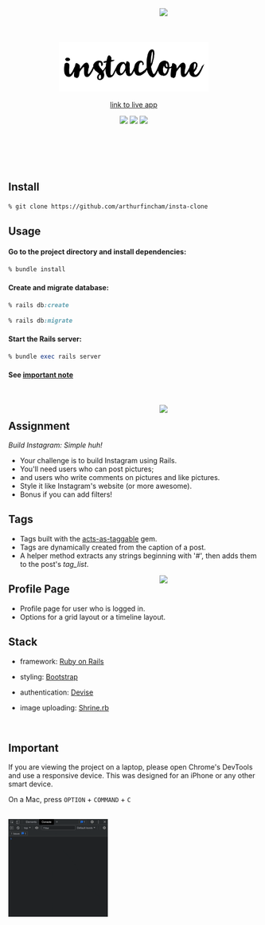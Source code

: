 <img src="app/assets/images/homeandcomment.gif" width="200px" align="right">

<br>
<br>
<br>
<br>


<div align="center">

<img src="app/assets/images/blacklogo.png" width="300px">

[link to live app](https://secret-brushlands-01494.herokuapp.com/)

![](https://img.shields.io/github/last-commit/arthurfincham/insta-clone)
![](https://img.shields.io/github/languages/count/arthurfincham/insta-clone)
![](https://img.shields.io/github/languages/code-size/arthurfincham/insta-clone)



</div>

<br>
<br>
<br>
<br>


<div align="left">

## Install

``` bash
% git clone https://github.com/arthurfincham/insta-clone
```

## Usage

#### Go to the project directory and install dependencies:

``` ruby
% bundle install
 ```

#### Create and migrate database:

``` ruby
% rails db:create
 ```
 ``` ruby
% rails db:migrate
 ```
#### Start the Rails server:
 ``` ruby
% bundle exec rails server
 ```
#### See [important note](#Important)

</div>

<br>
<br>

<img src="app/assets/images/homeandcomment.gif" width="200px" align="right">



<div align="left">

## Assignment

_Build Instagram: Simple huh!_

* Your challenge is to build Instagram using Rails. 
* You'll need users who can post pictures;
* and users who write comments on pictures and like pictures. 
* Style it like Instagram's website (or more awesome).
* Bonus if you can add filters!

## Tags

* Tags built with the [acts-as-taggable](https://github.com/mbleigh/acts-as-taggable-on) gem.
* Tags are dynamically created from the caption of a post.
* A helper method extracts any strings beginning with '#', then adds them to the post's _tag_list_.

</div>


<img src="app/assets/images/profilepreview.gif" width="200px" align="right">

<div align="left">

## Profile Page

* Profile page for user who is logged in.
* Options for a grid layout or a timeline layout. 

## Stack

* framework: [Ruby on Rails](https://rubyonrails.org/)

* styling: [Bootstrap](https://getbootstrap.com/)

* authentication: [Devise](https://github.com/heartcombo/devise)

* image uploading: [Shrine.rb](https://shrinerb.com/)

</div>


<br>


<div align="left">

## Important

If you are viewing the project on a laptop, please open Chrome's DevTools and use a responsive device. This was designed for an iPhone or any other smart device.

On a Mac, press `OPTION` + `COMMAND` + `C`

<br>

<img src="app/assets/images/devtools.gif" width="200px" >

</div>